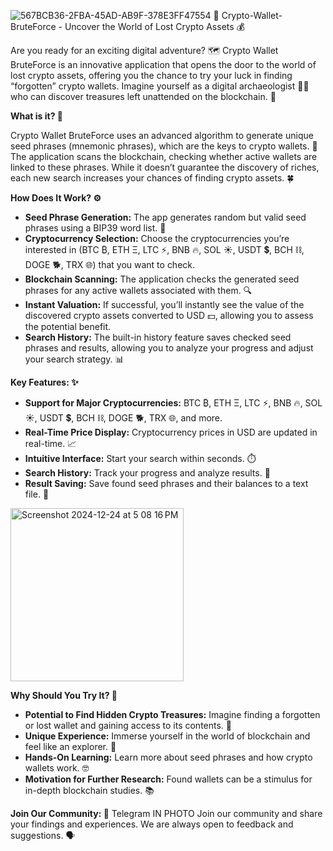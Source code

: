![567BCB36-2FBA-45AD-AB9F-378E3FF47554](https://github.com/user-attachments/assets/e7b35bbf-e5a8-4d35-a97d-2d0bd26f84d2)
🚀 Crypto-Wallet-BruteForce - Uncover the World of Lost Crypto Assets 💰

Are you ready for an exciting digital adventure? 🗺️ Crypto Wallet BruteForce is an innovative application that opens the door to the world of lost crypto assets, offering you the chance to try your luck in finding “forgotten” crypto wallets. Imagine yourself as a digital archaeologist 👨‍💻 who can discover treasures left unattended on the blockchain. 💎

**What is it? 🤔**

Crypto Wallet BruteForce uses an advanced algorithm to generate unique seed phrases (mnemonic phrases), which are the keys to crypto wallets. 🔑 The application scans the blockchain, checking whether active wallets are linked to these phrases. While it doesn’t guarantee the discovery of riches, each new search increases your chances of finding crypto assets. 🍀

**How Does It Work? ⚙️**

*   **Seed Phrase Generation:** The app generates random but valid seed phrases using a BIP39 word list. 📝
*   **Cryptocurrency Selection:** Choose the cryptocurrencies you’re interested in (BTC ₿, ETH Ξ, LTC ⚡, BNB 🔥, SOL ☀️, USDT 💲, BCH ⛓️, DOGE 🐕, TRX 🌐) that you want to check.
*   **Blockchain Scanning:** The application checks the generated seed phrases for any active wallets associated with them. 🔍
*   **Instant Valuation:** If successful, you’ll instantly see the value of the discovered crypto assets converted to USD 💵, allowing you to assess the potential benefit.
*   **Search History:** The built-in history feature saves checked seed phrases and results, allowing you to analyze your progress and adjust your search strategy. 📊

**Key Features: ✨** 

*   **Support for Major Cryptocurrencies:** BTC ₿, ETH Ξ, LTC ⚡, BNB 🔥, SOL ☀️, USDT 💲, BCH ⛓️, DOGE 🐕, TRX 🌐, and more.
*   **Real-Time Price Display:** Cryptocurrency prices in USD are updated in real-time. 📈
*   **Intuitive Interface:** Start your search within seconds. ⏱️
*   **Search History:** Track your progress and analyze results. 📜
*   **Result Saving:** Save found seed phrases and their balances to a text file. 💾
<img width="277" alt="Screenshot 2024-12-24 at 5 08 16 PM" src="https://github.com/user-attachments/assets/9893d68d-fdc0-426f-831d-2749d17c1c2a" />

**Why Should You Try It? 🎯**

*   **Potential to Find Hidden Crypto Treasures:** Imagine finding a forgotten or lost wallet and gaining access to its contents. 🤩
*   **Unique Experience:** Immerse yourself in the world of blockchain and feel like an explorer. 🧭
*   **Hands-On Learning:** Learn more about seed phrases and how crypto wallets work. 🤓
*   **Motivation for Further Research:** Found wallets can be a stimulus for in-depth blockchain studies. 📚

**Join Our Community: 🤝**
Telegram IN PHOTO
Join our community and share your findings and experiences. We are always open to feedback and suggestions. 🗣️

